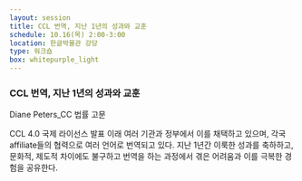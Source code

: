 ```yaml
---
layout: session
title: CCL 번역, 지난 1년의 성과와 교훈
schedule: 10.16(목) 2:00-3:00
location: 한글박물관 강당
type: 워크숍
box: whitepurple_light
---
```



### CCL 번역, 지난 1년의 성과와 교훈

Diane Peters_CC 법률 고문

CCL 4.0 국제 라이선스 발표 이래 여러 기관과 정부에서 이를 채택하고 있으며, 각국 affiliate들의 협력으로 여러 언어로 번역되고 있다. 지난 1년간 이룩한 성과를 축하하고, 문화적, 제도적 차이에도 불구하고 번역을 하는 과정에서 겪은 어려움과 이를 극복한 경험을 공유한다.
